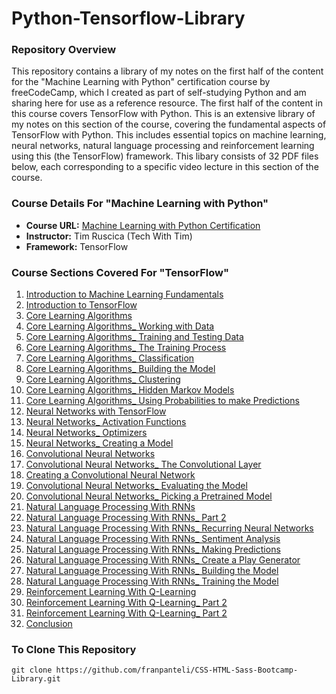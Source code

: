 # Python-Tensorflow-Library

### Repository Overview 

This repository contains a library of my notes on the first half of the content for the "Machine Learning with Python" certification course by freeCodeCamp, which I created as part of self-studying Python and am sharing here for use as a reference resource. The first half of the content in this course covers TensorFlow with Python. This is an extensive library of my notes on this section of the course, covering the fundamental aspects of TensorFlow with Python. This includes essential topics on machine learning, neural networks, natural language processing and reinforcement learning using this (the TensorFlow) framework. This libary consists of 32 PDF files below, each corresponding to a specific video lecture in this section of the course. 

### Course Details For "Machine Learning with Python"
- **Course URL:** [Machine Learning with Python Certification](https://www.freecodecamp.org/learn/machine-learning-with-python/#tensorflow)
- **Instructor:** Tim Ruscica (Tech With Tim)
- **Framework:** TensorFlow
  
### Course Sections Covered For "TensorFlow"
1. [Introduction to Machine Learning Fundamentals](./1%20of%2032%20Introduction_%20Machine%20Learning%20Fundamentals.pdf)
2. [Introduction to TensorFlow](./2%20of%2032%20Introduction%20to%20TensorFlow.pdf)
3. [Core Learning Algorithms](./3%20of%2032%20Core%20Learning%20Algorithms.pdf)
4. [Core Learning Algorithms_ Working with Data](./4%20of%2032%20Core%20Learning%20Algorithms_%20Working%20with%20Data.pdf)
5. [Core Learning Algorithms_ Training and Testing Data](./5%20of%2032%20Core%20Learning%20Algorithms_%20Training%20and%20Testing%20Data.pdf)
6. [Core Learning Algorithms_ The Training Process](./6%20of%2032%20Core%20Learning%20Algorithms_%20The%20Training%20Process.pdf)
7. [Core Learning Algorithms_ Classification](./7%20of%2032%20Core%20Learning%20Algorithms_%20Classification.pdf)
8. [Core Learning Algorithms_ Building the Model](./8%20of%2032%20Core%20Learning%20Algorithms_%20Building%20the%20Model.pdf)
9. [Core Learning Algorithms_ Clustering](./9%20of%2032%20Core%20Learning%20Algorithms_%20Clustering.pdf)
10. [Core Learning Algorithms_ Hidden Markov Models](./10%20of%2032%20Core%20Learning%20Algorithms_%20Hidden%20Markov%20Models.pdf)
11. [Core Learning Algorithms_ Using Probabilities to make Predictions](./11%20of%2032%20Core%20Learning%20Algorithms_%20Using%20Probabilities%20to%20make%20Predictions.pdf)
12. [Neural Networks with TensorFlow](./12%20of%2032%20Neural%20Networks%20with%20TensorFlow.pdf)
13. [Neural Networks_ Activation Functions](./13%20of%2032%20Neural%20Networks_%20Activation%20Functions.pdf)
14. [Neural Networks_ Optimizers](./14%20of%2032%20Neural%20Networks_%20Optimizers.pdf)
15. [Neural Networks_ Creating a Model](./15%20of%2032%20Neural%20Networks_%20Creating%20a%20Model.pdf)
16. [Convolutional Neural Networks](./16%20of%2032%20Convolutional%20Neural%20Networks.pdf)
17. [Convolutional Neural Networks_ The Convolutional Layer](./17%20of%2032%20Convolutional%20Neural%20Networks_%20The%20Convolutional%20Layer.pdf)
18. [Creating a Convolutional Neural Network](./18%20of%2032%20Creating%20a%20Convolutional%20Neural%20Network.pdf)
19. [Convolutional Neural Networks_ Evaluating the Model](./19%20of%2032%20Convolutional%20Neural%20Networks_%20Evaluating%20the%20Model.pdf)
20. [Convolutional Neural Networks_ Picking a Pretrained Model](./20%20of%2032%20Convolutional%20Neural%20Networks_%20Picking%20a%20Pretrained%20Model.pdf)
21. [Natural Language Processing With RNNs](./21%20of%2032%20Natural%20Language%20Processing%20With%20RNNs.pdf)
22. [Natural Language Processing With RNNs_ Part 2](./22%20of%2032%20Natural%20Language%20Processing%20With%20RNNs_%20Part%202.pdf)
23. [Natural Language Processing With RNNs_ Recurring Neural Networks](./23%20of%2032%20Natural%20Language%20Processing%20With%20RNNs_%20Recurring%20Neural%20Networks.pdf)
24. [Natural Language Processing With RNNs_ Sentiment Analysis](./24%20of%2032%20Natural%20Language%20Processing%20With%20RNNs_%20Sentiment%20Analysis.pdf)
25. [Natural Language Processing With RNNs_ Making Predictions](./25%20of%2032%20Natural%20Language%20Processing%20With%20RNNs_%20Making%20Predictions.pdf)
26. [Natural Language Processing With RNNs_ Create a Play Generator](./26%20of%2032%20Natural%20Language%20Processing%20With%20RNNs_%20Create%20a%20Play%20Generator.pdf)
27. [Natural Language Processing With RNNs_ Building the Model](./27%20of%2032%20Natural%20Language%20Processing%20With%20RNNs_%20Building%20the%20Model.pdf)
28. [Natural Language Processing With RNNs_ Training the Model](./28%20of%2032%20Natural%20Language%20Processing%20With%20RNNs_%20Training%20the%20Model.pdf)
29. [Reinforcement Learning With Q-Learning](./29%20of%2032%20Reinforcement%20Learning%20With%20Q-Learning.pdf)
30. [Reinforcement Learning With Q-Learning_ Part 2](./30%20of%2032%20Reinforcement%20Learning%20With%20Q-Learning_%20Part%202.pdf)
31. [Reinforcement Learning With Q-Learning_ Part 2](./31%20of%2032%20Reinforcement%20Learning%20With%20Q-Learning_%20Part%202.pdf)
32. [Conclusion](./32%20of%2032%20Conclusion.pdf)

### To Clone This Repository
```
git clone https://github.com/franpanteli/CSS-HTML-Sass-Bootcamp-Library.git
```

